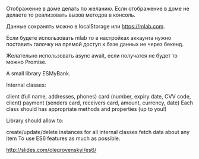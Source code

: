Отображение в доме делать по желанию. Если отображение в доме не делаете то реализовать вызов методов в консоль.

Данные сохранять можно в localStorage или https://mlab.com.

Если будете использовать mlab то в настройках аккаунта нужно поставить галочку на прямой доступ к базе данных не через бекенд.

Желательно использовать async await, если получатся не будет то можно Promise.



A small library ESMyBank.


Internal classes:

client (full name, addresses, phones)
card (number, expiry date, CVV code, client)
payment (senders card, receivers card, amount, currency, date)
Each class should has appropriate methods and properties (up to you!)


Library should allow to:

create/update/delete instances for all internal classes
fetch data about any item
To use ES6 features as much as possible.


http://slides.com/olegrovenskyi/es6/